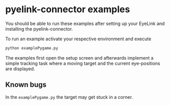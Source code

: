 # pyelink-connector examples

You should be able to run these examples after setting up your EyeLink and installing the pyelink-connector.

To run an example activate your respective environment and execute

```python
python examplePygame.py
```

The examples first open the setup screen and afterwards implement a simple tracking task where a moving target and the current eye-positions are displayed.

## Known bugs
In the `examplePygame.py` the target may get stuck in a corner.